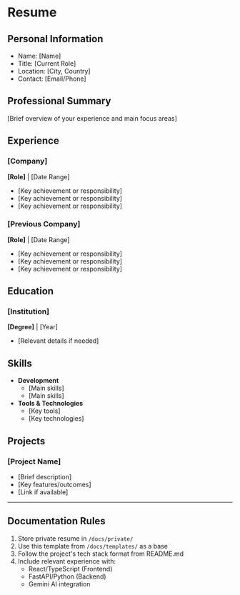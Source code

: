 # Resume

## Personal Information

-   Name: [Name]
-   Title: [Current Role]
-   Location: [City, Country]
-   Contact: [Email/Phone]

## Professional Summary

[Brief overview of your experience and main focus areas]

## Experience

### [Company]

**[Role]** | [Date Range]

-   [Key achievement or responsibility]
-   [Key achievement or responsibility]
-   [Key achievement or responsibility]

### [Previous Company]

**[Role]** | [Date Range]

-   [Key achievement or responsibility]
-   [Key achievement or responsibility]
-   [Key achievement or responsibility]

## Education

### [Institution]

**[Degree]** | [Year]

-   [Relevant details if needed]

## Skills

-   **Development**
    -   [Main skills]
    -   [Main skills]
-   **Tools & Technologies**
    -   [Key tools]
    -   [Key technologies]

## Projects

### [Project Name]

-   [Brief description]
-   [Key features/outcomes]
-   [Link if available]

---

## Documentation Rules

1. Store private resume in `/docs/private/`
2. Use this template from `/docs/templates/` as a base
3. Follow the project's tech stack format from README.md
4. Include relevant experience with:
    - React/TypeScript (Frontend)
    - FastAPI/Python (Backend)
    - Gemini AI integration
